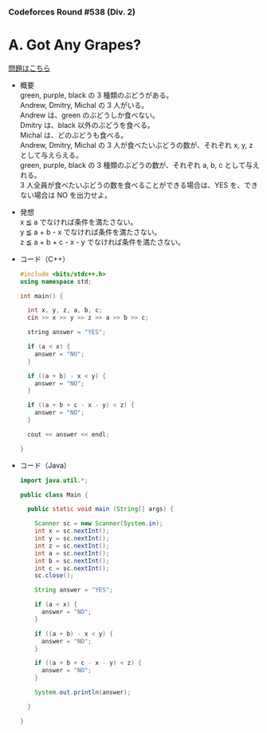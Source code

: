 ### Codeforces Round #538 (Div. 2)

# A. Got Any Grapes?

  [問題はこちら](https://codeforces.com/problemset/problem/1114/A)
  
- 概要<br>
  green, purple, black の 3 種類のぶどうがある。<br>
  Andrew, Dmitry, Michal の 3 人がいる。<br>
  Andrew は、green のぶどうしか食べない。<br>
  Dmitry は、black 以外のぶどうを食べる。<br>
  Michal は、どのぶどうも食べる。<br>
  Andrew, Dmitry, Michal の 3 人が食べたいぶどうの数が、それぞれ x, y, z として与えらえる。<br>
  green, purple, black の 3 種類のぶどうの数が、それぞれ a, b, c として与えれる。<br>
  3 人全員が食べたいぶどうの数を食べることができる場合は、YES を、できない場合は NO を出力せよ。

  
- 発想<br>
  x ≦ a でなければ条件を満たさない。<br>
  y ≦ a + b - x でなければ条件を満たさない。<br>
  z ≦ a + b + c - x - y でなければ条件を満たさない。
  
  
- コード（C++）

  ```cpp
  #include <bits/stdc++.h>
  using namespace std;

  int main() {

    int x, y, z, a, b, c;
    cin >> x >> y >> z >> a >> b >> c;

    string answer = "YES";

    if (a < x) {
      answer = "NO";
    }

    if ((a + b) - x < y) {
      answer = "NO";
    }

    if ((a + b + c - x - y) < z) {
      answer = "NO";
    }

    cout << answer << endl;

  }
  ```
  
- コード（Java）

  ```java
  import java.util.*;

  public class Main {

    public static void main (String[] args) {

      Scanner sc = new Scanner(System.in);
      int x = sc.nextInt();
      int y = sc.nextInt();
      int z = sc.nextInt();
      int a = sc.nextInt();
      int b = sc.nextInt();
      int c = sc.nextInt();
      sc.close();

      String answer = "YES";

      if (a < x) {
        answer = "NO";
      }

      if ((a + b) - x < y) {
        answer = "NO";
      }

      if ((a + b + c - x - y) < z) {
        answer = "NO";
      }

      System.out.println(answer);

    }

  }
  ```
    